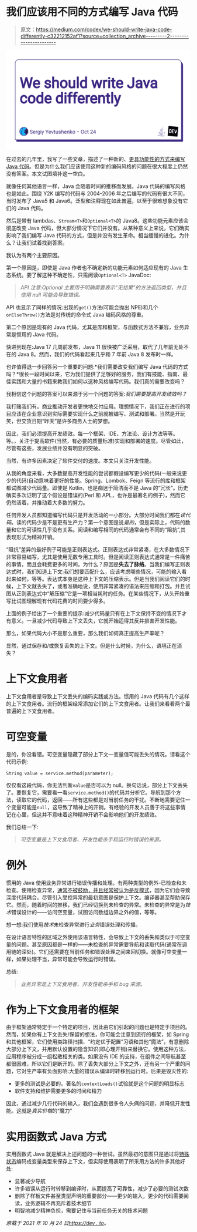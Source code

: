 # 我们应该用不同的方式编写 Java 代码

> 原文：<https://medium.com/codex/we-should-write-java-code-differently-c32212152af1?source=collection_archive---------2----------------------->

![](img/2442afd4788fa9e18f6194f13c9c7c03.png)

在过去的几年里，我写了一些文章，描述了一种新的、[更具功能性的方式来编写 Java 代码](/codex/introduction-to-pragmatic-functional-java-md-fba6bdaae6a8)。但是为什么我们应该使用这种新的编码风格的问题在很大程度上仍然没有答案。本文试图填补这一空白。

就像任何其他语言一样，Java 会随着时间的推移而发展。Java 代码的编写风格也是如此。围绕 Y2K 编写的代码与 2004-2006 年之后编写的代码有很大不同，当时发布了 Java5 和 Java6。泛型和注释现在如此普遍，以至于很难想象没有它们的 Java 代码。

然后是带有 lambdas、`Stream<T>`和`Optional<T>`的 Java8。这些功能元素应该会彻底改变 Java 代码，但大部分情况下它们并没有。从某种意义上来说，它们确实影响了我们编写 Java 代码的方式，但是并没有发生革命。相当缓慢的进化。为什么？让我们试着找到答案。

我认为有两个主要原因。

第一个原因是，即使是 Java 作者也不确定新的功能元素如何适应现有的 Java 生态系统。要了解这种不确定性，只需阅读`Optional<T>` JavaDoc:

> *API 注意:Optional 主要用于明确需要表示“无结果”的方法返回类型，并且使用 null 可能会导致错误。*

API 也显示了同样的情况:出现的`get()`方法(可能会抛出 NPE)和几个`orElseThrow()`方法是对传统的命令式 Java 编码风格的尊重。

第二个原因是现有的 Java 代码，尤其是库和框架，与函数式方法不兼容，业务异常是惯用的 Java 代码。

快进到现在:Java 17 几周前发布，Java 11 很快被广泛采用，取代了几年前无处不在的 Java 8。然而，我们的代码看起来几乎和 7 年前 Java 8 发布时一样。

也许值得退一步回答另一个重要的问题:*我们需要改变我们编写 Java 代码的方式吗？*很长一段时间以来，它为我们提供了足够好的服务，我们有技能、指南、最佳实践和大量的书籍来教我们如何以这种风格编写代码。我们真的需要改变吗？

我相信这个问题的答案可以来源于另一个问题的答案:*我们需要提高开发绩效吗？*

我打赌我们有。商业推动开发者更快地交付应用。理想情况下，我们正在进行的项目应该在企业意识到实际需要实现什么之前就被编写、测试和部署。当然是开玩笑，但交货日期“昨天”是许多商务人士的梦想。

因此，我们必须提高开发绩效。每一个框架、IDE、方法论、设计方法等等。等。，关注于提高软件(当然，有必要的质量标准)实现和部署的速度。尽管如此，尽管有这些，发展业绩并没有明显的突破。

当然，有许多因素决定了软件交付的速度。本文只关注开发性能。

从我的角度来看，大多数提高开发性能的尝试都假设编写更少的代码(一般来说更少的代码)自动意味着更好的性能。Spring、Lombok、Feign 等流行的库和框架都试图减少代码量。即使是 Kotlin，也是痴迷于简洁而不是 Java 的“冗长”。历史确实多次证明了这个假设是错误的(Perl 和 APL，也许是最著名的例子)，然而它仍然活着，并推动着大多数的努力。

任何开发人员都知道编写代码只是开发活动的一小部分。大部分时间我们都在*读代码*。读的代码少是不是更有生产力？第一个意图是说*是的*，但是实际上，代码的数量和它的可读性几乎没有关系。阅读和编写相同的代码通常会有不同的“阻抗”,其表现形式为精神开销。

“阻抗”差异的最好例子可能是正则表达式。正则表达式非常紧凑，在大多数情况下非常容易编写，尤其是使用无数专用工具时。但是阅读正则表达式通常是一件痛苦的事情，而且会耗费更多的时间。为什么？原因是**失去了脉络**。当我们编写正则表达式时，我们知道上下文:我们想要匹配什么，应该考虑哪些情况，可能的输入看起来如何，等等。表达式本身是这种上下文的压缩表示。但是当我们阅读它们的时候，上下文就丢失了，或者准确地说，使用非常紧凑的语法来压缩和打包。并且试图从正则表达式中“解压缩”它是一项相当耗时的任务。在某些情况下，从头开始重写比试图理解现有代码花费的时间要少得多。

上面的例子给出了一个重要的提示:减少代码量只有在上下文保持不变的情况下才有意义。一旦减少代码导致上下文丢失，它就开始适得其反并损害开发性能。

那么，如果代码大小不是那么重要，那么我们如何真正提高生产率呢？

显然，通过保存和/或恢复丢失的上下文。但是什么时候，为什么，语境正在消失？

# 上下文食用者

上下文食用者是导致上下文丢失的编码实践或方法。惯用的 Java 代码有几个这样的上下文食用者。流行的框架经常添加它们的上下文食用者。让我们来看看两个最普遍的上下文食用者。

# 可空变量

是的，你没看错。可空变量隐藏了部分上下文—变量值可能丢失的情况。请看这个代码示例:

```
String value = service.method(parameter);
```

仅仅看这段代码，你无法判断`value`是否可以为 null。换句话说，部分上下文丢失了。要恢复它，需要看一看`service.method()`的代码并分析它。导航到那个方法，读取它的代码，返回——所有这些都是对当前任务的干扰。不断地需要记住一个变量可能是`null`，这导致了精神上的开销。有经验的开发人员善于将这些事情记在心里，但这并不意味着这种精神开销不会影响他们的开发绩效。

我们总结一下:

> *可空变量是上下文食用者、开发性能杀手和运行时错误的来源。*

# 例外

惯用的 Java 使用业务异常进行错误传播和处理。有两种类型的例外-已检查和未检查。使用检查异常，[通常不被鼓励，并且经常被认为是反模式](https://phauer.com/2015/checked-exceptions-are-evil/)，因为它们会导致深度代码耦合。尽管引入受控异常的最初意图是保护上下文。编译器甚至帮助保存它。然而，随着时间的推移，我们已经切换到未检查的异常。未检查的异常是为*技术*错误设计的——访问空变量，试图访问数组边界之外的值，等等。

想一想:我们使用*技术*未检查异常进行*业务*错误处理和传播。

在设计语言特性的区域之外使用该语言特性，会导致上下文的丢失和类似于可空变量的问题。甚至原因都是一样的——未检查的异常需要导航和读取代码(通常在调用链的深处)。它们还需要在当前任务和错误处理之间来回切换。就像可空变量一样，如果处理不当，异常可能会导致运行时错误。

总结:

> *业务异常是上下文食用者、开发性能杀手和 bug 来源。*

# 作为上下文食用者的框架

由于框架通常特定于一个特定的项目，因此由它们引起的问题也是特定于项目的。然而，如果你有上下文丢失/保留的想法，你可能会注意到流行的框架，如 Spring 和其他框架，它们使用类路径扫描、“约定优于配置”习语和其他“魔法”，有意删除大部分上下文，并用默认设置的隐含知识(即心理开销)来替换它。使用这种方法，应用程序被分成一组松散相关的类。如果没有 IDE 的支持，在组件之间导航甚至都很困难，所以它们是断开的。除了丢失大部分上下文之外，还有另一个严重的问题，它对生产率有负面影响:大量的错误从编译时转移到运行时。后果是毁灭性的:

*   更多的测试是必要的。著名的`contextLoads()`试验就是这个问题的明显标志
*   软件支持和维护需要更多的时间和精力

因此，通过减少几行代码的输入，我们会遇到很多令人头痛的问题，并降低开发性能。这就是*真实价格*的“魔力”

# 实用函数式 Java 方式

实用函数式 Java 就是解决上述问题的一种尝试。虽然最初的意图只是通过将[特殊状态](https://dev.to/siy/leveraging-java-type-system-to-represent-special-states-688)编码成变量类型来保存上下文，但实际使用表明了所采用方法的许多其他好处:

*   显著减少导航
*   许多错误从运行时转移到编译时，从而提高了可靠性，减少了必要的测试次数
*   删除了样板文件甚至类型声明的重要部分——更少的输入，更少的代码需要阅读，业务逻辑不再充斥着技术细节
*   明智地减少精神负担，需要记住与当前任务无关的技术问题

*原载于 2021 年 10 月 24 日*[*https://dev . to*](https://dev.to/siy/we-should-write-java-code-differently-210b)*。*